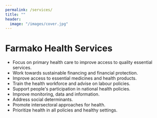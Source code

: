 ```yaml
---
permalink: /services/
title: ""
header:
  image: "/images/cover.jpg"
---
```


# Farmako Health Services

+ Focus on primary health care to improve access to quality essential services.
+ Work towards sustainable financing and financial protection.
+ Improve access to essential medicines and health products.
+ Train the health workforce and advise on labour policies.
+ Support people's participation in national health policies.
+ Improve monitoring, data and information.
+ Address social determinants.
+ Promote intersectoral approaches for health.
+ Prioritize health in all policies and healthy settings.


